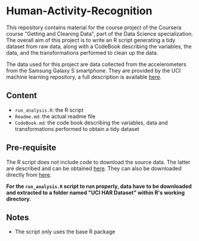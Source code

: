 Human-Activity-Recognition
==========================

This repository contains material for the course project of the Coursera course "Getting and Cleaning Data", part of the Data Science specialization. The overall aim of this project is to write an R script generating a tidy dataset from raw data, along with a CodeBook describing the variables, the data, and the transformations performed to clean up the data.

The data used for this project are data collected from the accelerometers from the Samsung Galaxy S smartphone. They are provided by the UCI machine learning repository, a full description is available [here](http://archive.ics.uci.edu/ml/datasets/Human+Activity+Recognition+Using+Smartphones).

## Content

* `run_analysis.R`: the R script
* `Readme.md`: the actual readme file
* `CodeBook.md`: the code book describing the variables, data and transformations performed to obtain a tidy dataset

## Pre-requisite

The R script does not include code to download the source data. The latter are described and can be obtained [here](http://archive.ics.uci.edu/ml/datasets/Human+Activity+Recognition+Using+Smartphones). They can also be downloaded directly from [here](https://d396qusza40orc.cloudfront.net/getdata%2Fprojectfiles%2FUCI%20HAR%20Dataset.zip).

**For the `run_analysis.R` script to run properly, data have to be downloaded and extracted to a folder named "UCI HAR Dataset" within R's working directory.**

## Notes

* The script only uses the base R package
